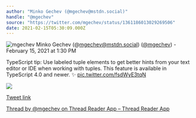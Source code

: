 ```yaml
---
author: "Minko Gechev (@mgechev@mstdn.social)"
handle: "@mgechev"
source: "https://twitter.com/mgechev/status/1361186013029269506"
date: 2021-02-15T05:30:09.000Z
---
```


![mgechev](https://pbs.twimg.com/profile_images/1541061664098947073/kUH07uES_normal.jpg)
Minko Gechev (@mgechev@mstdn.social) ([@mgechev](https://twitter.com/mgechev)) - February 15, 2021 at 1:30 PM

TypeScript tip: Use labeled tuple elements to get better hints from your text editor or IDE when working with tuples. This feature is available in TypeScript 4.0 and newer. ✨ [pic.twitter.com/fsdWyE3tqN](https://twitter.com/mgechev/status/1361186013029269506/photo/1)

![](https://pbs.twimg.com/media/EuPndvrXYAAH4P5.jpg)

[Tweet link](https://twitter.com/mgechev/status/1361186013029269506)

[Thread by @mgechev on Thread Reader App – Thread Reader App](https://threadreaderapp.com/thread/1361186013029269506.html)
